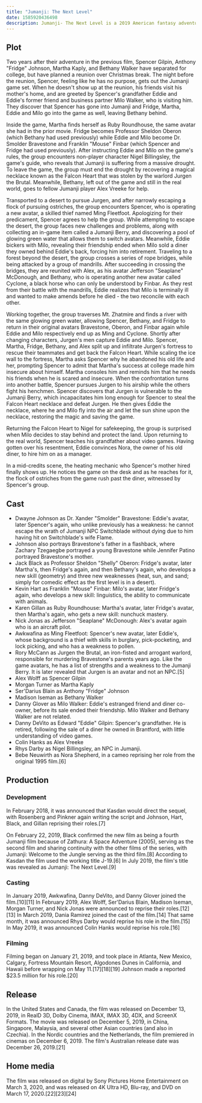 ```yaml
---
title: "Jumanji: The Next Level"
date: 1585920436498
description: Jumanji- The Next Level is a 2019 American fantasy adventure comedy film directed by Jake Kasdan and co-written by Kasdan, Jeff Pinkner, and Scott Rosenberg. It is a sequel to 2017's "Jumanji Welcome to the Jungle", the second follow-up to 1995's Jumanji, and is the fourth installment in the Jumanji franchise. It stars Dwayne Johnson, Jack Black, Kevin Hart, Karen Gillan, Nick Jonas, Alex Wolff, Morgan Turner, Ser'Darius Blain, and Madison Iseman reprising their roles from the previous film while Awkwafina, Rory McCann, Danny Glover, and Danny DeVito also join the cast. The film's plot takes place two years after Welcome to the Jungle, in which the same group of teenagers, along with an old friend and two unwitting additions, become trapped in Jumanji. There, they all find themselves facing new problems and challenges with both old and new avatars while having to save the land from a new villain in order to escape. Principal photography took place during 2019, between January 21 to May 11 in locations including Atlanta, New Mexico, Alberta, and Hawaii, with much of the cast consisting of those from the previous film reprising their original roles for the sequel. Jumanji- The Next Level was theatrically released in the United States on December 13, 2019, by Sony Pictures Releasing, under its Columbia Pictures label. The film received generally positive reviews from critics and grossed $800 million worldwide against a $125–132 million budget, becoming the tenth highest-grossing film of 2019. A sequel is in development.
---
```


## Plot
Two years after their adventure in the previous film, Spencer Gilpin, Anthony "Fridge" Johnson, Martha Kaply, and Bethany Walker have separated for college, but have planned a reunion over Christmas break. The night before the reunion, Spencer, feeling like he has no purpose, gets out the Jumanji game set. When he doesn't show up at the reunion, his friends visit his mother's home, and are greeted by Spencer's grandfather Eddie and Eddie's former friend and business partner Milo Walker, who is visiting him. They discover that Spencer has gone into Jumanji and Fridge, Martha, Eddie and Milo go into the game as well, leaving Bethany behind.

Inside the game, Martha finds herself as Ruby Roundhouse, the same avatar she had in the prior movie. Fridge becomes Professor Sheldon Oberon (which Bethany had used previously) while Eddie and Milo become Dr. Smolder Bravestone and Franklin "Mouse" Finbar (which Spencer and Fridge had used previously). After instructing Eddie and Milo on the game's rules, the group encounters non-player character Nigel Billingsley, the game's guide, who reveals that Jumanji is suffering from a massive drought. To leave the game, the group must end the drought by recovering a magical necklace known as the Falcon Heart that was stolen by the warlord Jurgen the Brutal. Meanwhile, Bethany, left out of the game and still in the real world, goes to fellow Jumanji player Alex Vreeke for help.

Transported to a desert to pursue Jurgen, and after narrowly escaping a flock of pursuing ostriches, the group encounters Spencer, who is operating a new avatar, a skilled thief named Ming Fleetfoot. Apologizing for their predicament, Spencer agrees to help the group. While attempting to escape the desert, the group faces new challenges and problems, along with collecting an in-game item called a Jumanji Berry, and discovering a pool of glowing green water that allows them to switch avatars. Meanwhile, Eddie bickers with Milo, revealing their friendship ended when Milo sold a diner they owned behind Eddie's back, forcing him into retirement. Traveling to a forest beyond the desert, the group crosses a series of rope bridges, while being attacked by a group of mandrills. After succeeding in crossing the bridges, they are reunited with Alex, as his avatar Jefferson "Seaplane" McDonough, and Bethany, who is operating another new avatar called Cyclone, a black horse who can only be understood by Finbar. As they rest from their battle with the mandrills, Eddie realizes that Milo is terminally ill and wanted to make amends before he died - the two reconcile with each other.

Working together, the group traverses Mt. Zhatmire and finds a river with the same glowing green water, allowing Spencer, Bethany, and Fridge to return in their original avatars Bravestone, Oberon, and Finbar again while Eddie and Milo respectively end up as Ming and Cyclone. Shortly after changing characters, Jurgen's men capture Eddie and Milo. Spencer, Martha, Fridge, Bethany, and Alex split up and infiltrate Jurgen's fortress to rescue their teammates and get back the Falcon Heart. While scaling the ice wall to the fortress, Martha asks Spencer why he abandoned his old life and her, prompting Spencer to admit that Martha's success at college made him insecure about himself. Martha consoles him and reminds him that he needs his friends when he is scared and insecure. When the confrontation turns into another battle, Spencer pursues Jurgen to his airship while the others fight his henchmen. Spencer discovers that Jurgen is vulnerable to the Jumanji Berry, which incapacitates him long enough for Spencer to steal the Falcon Heart necklace and defeat Jurgen. He then gives Eddie the necklace, where he and Milo fly into the air and let the sun shine upon the necklace, restoring the magic and saving the game.

Returning the Falcon Heart to Nigel for safekeeping, the group is surprised when Milo decides to stay behind and protect the land. Upon returning to the real world, Spencer teaches his grandfather about video games. Having gotten over his resentment, Eddie convinces Nora, the owner of his old diner, to hire him on as a manager.

In a mid-credits scene, the heating mechanic who Spencer's mother hired finally shows up. He notices the game on the desk and as he reaches for it, the flock of ostriches from the game rush past the diner, witnessed by Spencer's group.

## Cast

- Dwayne Johnson as Dr. Xander "Smolder" Bravestone: Eddie's avatar, later Spencer's again, who unlike previously has a weakness: he cannot escape the wrath of Jumanji NPC Switchblade without dying due to him having hit on Switchblade's wife Flame.
- Johnson also portrays Bravestone's father in a flashback, where Zachary Tzegaegbe portrayed a young Bravestone while Jennifer Patino portrayed Bravestone's mother.
- Jack Black as Professor Sheldon "Shelly" Oberon: Fridge's avatar, later Martha's, then Fridge's again, and then Bethany's again, who develops a new skill (geometry) and three new weaknesses (heat, sun, and sand; simply for comedic effect as the first level is in a desert).
- Kevin Hart as Franklin "Mouse" Finbar: Milo's avatar, later Fridge's again, who develops a new skill: linguistics, the ability to communicate with animals.
- Karen Gillan as Ruby Roundhouse: Martha's avatar, later Fridge's avatar, then Martha's again, who gets a new skill: nunchuck mastery.
- Nick Jonas as Jefferson "Seaplane" McDonough: Alex's avatar again who is an aircraft pilot.
- Awkwafina as Ming Fleetfoot: Spencer's new avatar, later Eddie's, whose background is a thief with skills in burglary, pick-pocketing, and lock picking, and who has a weakness to pollen.
- Rory McCann as Jurgen the Brutal, an iron-fisted and arrogant warlord, responsible for murdering Bravestone's parents years ago. Like the game avatars, he has a list of strengths and a weakness to the Jumanji Berry. It is later revealed that Jurgen is an avatar and not an NPC.[5]
- Alex Wolff as Spencer Gilpin
- Morgan Turner as Martha Kaply
- Ser'Darius Blain as Anthony "Fridge" Johnson
- Madison Iseman as Bethany Walker
- Danny Glover as Milo Walker: Eddie's estranged friend and diner co-owner, before its sale ended their friendship. Milo Walker and Bethany Walker are not related.
- Danny DeVito as Edward "Eddie" Gilpin: Spencer's grandfather. He is retired, following the sale of a diner he owned in Brantford, with little understanding of video games.
- Colin Hanks as Alex Vreeke
- Rhys Darby as Nigel Billingsley, an NPC in Jumanji.
- Bebe Neuwirth as Nora Shepherd, in a cameo reprising her role from the original 1995 film.[6]

## Production

### Development

In February 2018, it was announced that Kasdan would direct the sequel, with Rosenberg and Pinkner again writing the script and Johnson, Hart, Black, and Gillan reprising their roles.[7]

On February 22, 2019, Black confirmed the new film as being a fourth Jumanji film because of Zathura: A Space Adventure (2005), serving as the second film and sharing continuity with the other films of the series, with Jumanji: Welcome to the Jungle serving as the third film.[8] According to Kasdan the film used the working title J-19.[6] In July 2019, the film's title was revealed as Jumanji: The Next Level.[9]

### Casting
In January 2019, Awkwafina, Danny DeVito, and Danny Glover joined the film.[10][11] In February 2019, Alex Wolff, Ser'Darius Blain, Madison Iseman, Morgan Turner, and Nick Jonas were announced to reprise their roles.[12][13] In March 2019, Dania Ramirez joined the cast of the film.[14] That same month, it was announced Rhys Darby would reprise his role in the film.[15] In May 2019, it was announced Colin Hanks would reprise his role.[16]

### Filming
Filming began on January 21, 2019, and took place in Atlanta, New Mexico, Calgary, Fortress Mountain Resort, Algodones Dunes in California, and Hawaii before wrapping on May 11.[17][18][19] Johnson made a reported $23.5 million for his role.[20]

## Release

In the United States and Canada, the film was released on December 13, 2019, in RealD 3D, Dolby Cinema, IMAX, IMAX 3D, 4DX, and ScreenX Formats. The movie was released on December 5, 2019, in China, Singapore, Malaysia, and several other Asian countries (and also in Czechia). In the Nordic countries and the Netherlands, the film premiered in cinemas on December 6, 2019. The film's Australian release date was December 26, 2019.[21]


## Home media

The film was released on digital by Sony Pictures Home Entertainment on March 3, 2020, and was released on 4K Ultra HD, Blu-ray, and DVD on March 17, 2020.[22][23][24]



